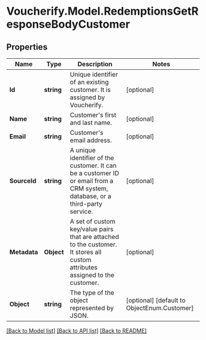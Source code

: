 # Voucherify.Model.RedemptionsGetResponseBodyCustomer

## Properties

Name | Type | Description | Notes
------------ | ------------- | ------------- | -------------
**Id** | **string** | Unique identifier of an existing customer. It is assigned by Voucherify. | [optional] 
**Name** | **string** | Customer&#39;s first and last name. | [optional] 
**Email** | **string** | Customer&#39;s email address. | [optional] 
**SourceId** | **string** | A unique identifier of the customer. It can be a customer ID or email from a CRM system, database, or a third-party service. | [optional] 
**Metadata** | **Object** | A set of custom key/value pairs that are attached to the customer. It stores all custom attributes assigned to the customer. | [optional] 
**Object** | **string** | The type of the object represented by JSON. | [optional] [default to ObjectEnum.Customer]

[[Back to Model list]](../README.md#documentation-for-models) [[Back to API list]](../README.md#documentation-for-api-endpoints) [[Back to README]](../README.md)

